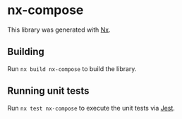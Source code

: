# nx-compose

This library was generated with [Nx](https://nx.dev).

## Building

Run `nx build nx-compose` to build the library.

## Running unit tests

Run `nx test nx-compose` to execute the unit tests via [Jest](https://jestjs.io).
